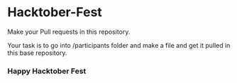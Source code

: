 # Hacktober-Fest
Make your Pull requests in this repository.

Your task is to go into /participants folder and make a <your-name> file and get it pulled in this base repository.
  
### Happy Hacktober Fest
